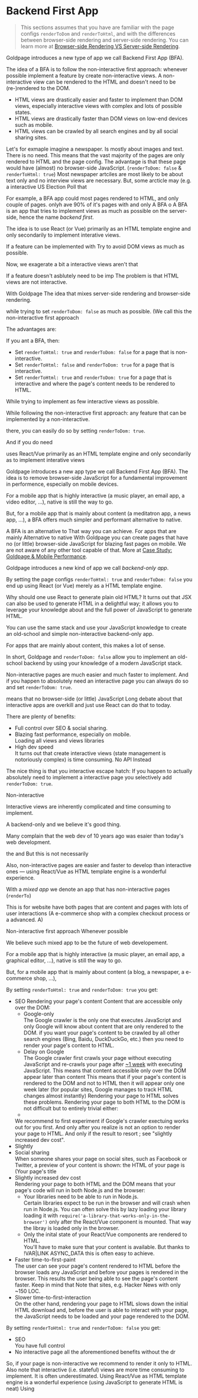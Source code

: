 # Backend First App

> This sections assumes that you have are familiar with the page configs `renderToDom` and `renderToHtml`,
> and with the differences between browser-side rendering and server-side rendering.
> You can learn more at [Browser-side Rendering VS Server-side Rendering]().

Goldpage introduces a new type of app we call Backend First App (BFA).

The idea of a BFA is to follow the non-interactive first approach:
whenever possible implement a feature by create non-interactive views.
A non-interactive view can be rendered to the HTML and doesn't need to be (re-)rendered to the DOM.
- HTML views are drastically easier and faster to implement than DOM views, especially interactive views with complex and lots of possible states.
- HTML views are drastically faster than DOM views on low-end devices such as mobile.
- HTML views can be crawled by all search engines and by all social sharing sites.

Let's for exmaple imagine a newspaper.
Is mostly about images and text.
There is no need.
This means that the vast majority of the pages are only rendered to HTML
and the page config.
The advantage is that these page would have (almost) no browser-side JavaScript.
(`renderToDom: false` & `renderToHtml: true`)
Most newspaper artciles are most likely to be about text only and no interview views are necessary.
But, some arcticle may (e.g. a interactive US Election Poll that 


For example,
a BFA app could most pages rendered to HTML,
and only couple of pages.
onlyh ave 90% of it's pages with and only
A BFA o
A BFA is an app that tries to implement views as much as possible on the server-side,
hence the name *backend first*.



The idea is to use React (or Vue)
primarily as an HTML template engine and only secondarily
to implement interative views.

If a feature can be implemented with
Try to avoid DOM views as much as possible.

Now,
we exagerate a bit a interactive views aren't that 

If a feature doesn't asblutely need to be imp
The problem is that HTML views are not interactive.

With Goldpage 
The idea 
that mixes server-side rendering and browser-side rendering.


while trying to set
`renderToDom: false` as much as possible. (We call this the non-interactive first approach

The advantages are:

If you ant a BFA, then:
- Set `renderToHtml: true` and `renderToDom: false` for a page that is non-interactive.
- Set `renderToHtml: false` and `renderToDom: true` for a page that is interactive.
- Set `renderToHtml: true` and `renderToDom: true` for a page that is interactive and where the page's content needs to be rendered to HTML.

While trying to implement as few interactive views as possible.

While following the non-interactive first approach: any feature that can be implemented by a non-interactive.

there, you can easily do so by setting `renderToDom: true`.

And if you do need





uses React/Vue primarily as an HTML template engine and only secondarily
as to implement interative views



Goldpage introduces a new app type we call Backend First App (BFA).
The idea is to remove browser-side JavaScript
for a fundamental improvement in performence, especially
on mobile devices.

For a mobile app that is highly interactive (a music player, an email app, a video editor, ...),
native is still the way to go.

But, for a mobile app that is mainly about content (a meditatron app, a news app, ...),
a BFA offers
much simpler and performant alternative to native.

A BFA is an alternative to
That way you can achieve.
For apps that are mainly
Alternative to native
With Goldpage you can create pages that have no (or little) browser-side JavaScript
for blazing fast pages on mobile.
We are not aware of any other tool capable of that.
More at [Case Study: Goldpage & Mobile Performance]().



Goldpage introduces a new kind of app we call *backend-only app*.

By setting the page configs `renderToHtml: true` and `renderToDom: false` you
end up using React (or Vue) merely as a HTML template engine.

Why should one use React to generate plain old HTML?
It turns out that JSX can also be used to generate HTML in a delightful way; it allows you to leverage your knowledge about and the full power of JavaScript to generate HTML.

You can use the same stack and use your JavaScript knowledge to create an old-school and simple non-interactive backend-only app.

For apps that are mainly about content, this makes a lot of sense.



In short, Goldpage and `renderToDom: false` allow you to implement an old-school backend by using your knowledge of a modern JavaScript stack.


Non-interactive pages are much easier and much faster to implement.
And if you happen to absolutely need an interactive page you can always do so and set `renderToDom: true`.

means that no browser-side (or little) JavaScript
Long debate about that interactive apps are overkill and just use 
React can do that to today.

There are plenty of benefits:
- Full control over SEO & social sharing.
- Blazing fast performance, especially on mobile.
  <br/>
  Loading all views and views libraries
- High dev speed
  <br/>
  It turns out that create interactive views (state management is notoriously complex) is time consuming.
  No API
  Instead 

The nice thing is that you
interactive escape hatch:
If you happen to actually
absolutely need to implement a interactive page you selectively add `renderToDom: true`.

Non-interactive 

Interactive views are inherently complicated and time consuming to implement.


A backend-only and we believe it's good thing.

Many complain that the web dev of 10 years ago was esaier than today's web development.

the and 
But this is not necessarily

Also, non-interactive pages are easier and faster to develop than interactive ones &mdash;
using React/Vue as HTML template engine is a wonderful experience.





With a *mixed app* we denote an app that has non-interactive pages (`renderTo`)

This is for website
have both pages that are content and pages with lots of user interactions
(A e-commerce shop with a complex checkout process or a advanced. A)


Non-interactive first approach
Whenever possible 

We believe such mixed app to be the future of web developement.

For a mobile app that is highly interactive (a music player, an email app, a graphical editor, ...),
native is still the way to go.

But, for a mobile app that is mainly about content (a blog, a newspaper, a e-commerce shop, ...),




















By setting `renderToHtml: true` and `renderToDom: true` you get:
- SEO
  Rendering your page's content 
  Content that are accessible only over the DOM:
  <br/>
  - Google-only
    <br/>
    The Google crawler is the only one that executes JavaScript and only Google will know about content that are only rendered to the DOM.
    if you want your page's content to be crawled by all other search engines (Bing, Baidu, DuckDuckGo, etc.) then you need to render your page's content to HTML.
  - Delay on Google
    <br/>
    The Google crawler first crawls your page without executing JavaScript
  and re-crawls your page after [~1 week](https://twitter.com/Paul_Kinlan/status/1039852756113080320)
  with executing JavaScript.
  This means that content accessible only over the DOM appear later than content
  This means that if your page's content is rendered to the DOM and not to HTML then it will appear only one week later
  (for popular sites, Google manages to track HTML changes almost instantly)
  Rendering your page to HTML solves these problems.
  Rendering your page to both HTML to the DOM is not difficult but to entirely trivial either:
   - 
  We recommend to first experiment if Google's crawler exectuing works out for you first.
  And only after you realize is not an option to render your page to HTML.
  And only if the result to resort ;
  see "slightly increased dev cost".
- Slightly 
- Social sharing
  <br/>
  When someone shares your page on social sites, such as Facebook or Twitter, a preview of your content is shown: the HTML of your page is (Your page's title
- Slightly increased dev cost
  <br/>
  Rendering your page to both HTML and the DOM means that your page's code will run in both Node.js and the browser:
  - Your libraries need to be able to run in Node.js.
    <br/>
    Certain libraries expect to be run in the browser and will crash when run in Node.js.
    You can often solve this by lazy loading your library loading it with `require('a-library-that-works-only-in-the-browser')` only after the React/Vue component is mounted. That way the libray is loaded only in the browser.
  - Only the inital state of your React/Vue components are rendered to HTML.
    <br/>
    You'll have to make sure that your content is available.
    But thanks to !VAR|LINK ASYNC_DATA this is often easy to achieve.
- Faster time-to-first-paint
  <br/>
  The user can see your page's content rendered to HTML before the browser loads any JavaScript and before your pages is rendered in the browser.
  This results the user being able to see the page's content faster.
  Keep in mind that 
  Note that sites, e.g. Hacker News with only ~150 LOC.
- Slower time-to-first-interaction
  <br/>
  On the other hand, rendering your page to HTML slows down the initial HTML download
  and, before the user is able to interact with your page, the JavaScript needs to be loaded and your page rendered to the DOM.

By setting `renderToHtml: true` and `renderToDom: false` you get:
- SEO
  <br/>
  You have full control
- No interactive page
  all the aforementioned benefits without the dr

So, if your page is non-interactive we recommend to render it only to HTML.
Also note that interactive (i.e. stateful) views are more time consuming to implement.
It is often underestimated.
Using React/Vue as HTML template engine is a wonderful experience (using JavaScript to generate HTML is neat)
Using 

